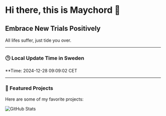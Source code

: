 # Hi there, this is Maychord 👋

Embrace New Trials Positively
---
All lifes suffer, just tide you over.

---

### 🕒 Local Update Time in Sweden
**Time: 2024-12-28 09:09:02 CET

---

### 🌟 Featured Projects
Here are some of my favorite projects:

![GitHub Stats](https://github-readme-stats.vercel.app/api?username=Maychord&show_icons=true&theme=radical)
